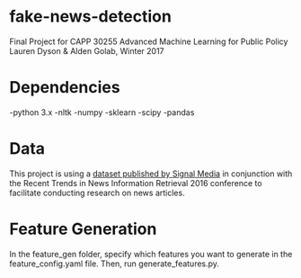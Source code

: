 # fake-news-detection
Final Project for CAPP 30255 Advanced Machine Learning for Public Policy
Lauren Dyson & Alden Golab, Winter 2017

# Dependencies
-python 3.x
-nltk
-numpy
-sklearn
-scipy
-pandas

# Data

This project is using a [dataset published by Signal Media](http://research.signalmedia.co/newsir16/signal-dataset.html) in conjunction with the Recent Trends in News Information Retrieval 2016 conference to facilitate conducting research on news articles.

# Feature Generation
In the feature_gen folder, specify which features you want to generate in the feature_config.yaml file.
Then, run generate_features.py.
